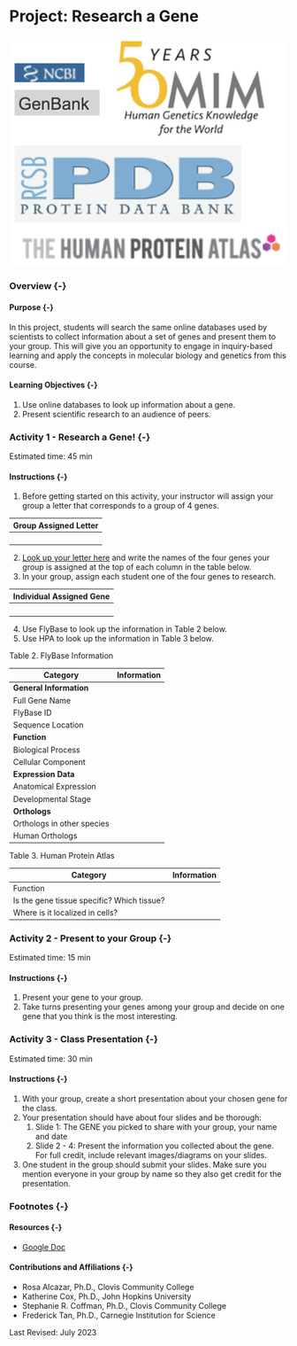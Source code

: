 # Project: Research a Gene


![(\#fig:unnamed-chunk-2)Logos from several biological databases](assets/database_intro/database_logos.png)

### Overview {-}

#### Purpose {-}

In this project, students  will search the same online databases used by scientists to collect information about a set of genes and present them to your group. This will give you an opportunity to engage in inquiry-based learning and apply the concepts in molecular biology and genetics from this course.

#### Learning Objectives {-}

1. Use online databases to look up information about a gene.
1. Present scientific research to an audience of peers.

### **Activity 1** - Research a Gene! {-}

Estimated time: 45  min

#### Instructions {-}

1. Before getting started on this activity, your instructor will assign your group a letter that corresponds to a group of 4 genes.

| Group Assigned Letter |
|:-|
| <br> |

2. [Look up your letter here](https://docs.google.com/spreadsheets/d/1sVDwyejmjzwD_CJelmiMo1m6b4MRGSu9BjgjEfA-PWs/) and write the names of the four genes your group is assigned at the top of each column in the table below.
3. In your group, assign each student one of the four genes to research.

| Individual Assigned Gene |
|:-|
| <br> |

4. Use FlyBase to look up the information in Table 2 below.
5. Use HPA to look up the information in Table 3 below.

Table 2. FlyBase Information

| Category | Information |
|----------|-------------|
| **General Information** | |
| Full Gene Name | |
| FlyBase ID | |
| Sequence Location | |
| **Function** | |
| Biological Process | |
| Cellular Component | |
| **Expression Data** | |
| Anatomical Expression | |
| Developmental Stage | |
| **Orthologs** | |
| Orthologs in other species | |
| Human Orthologs | |

Table 3. Human Protein Atlas

| Category | Information |
|----------|-------------|
| Function | |
| Is the gene tissue specific? Which tissue? | |
| Where is it localized in cells? | |

### **Activity 2** - Present to your Group {-}

Estimated time: 15 min

#### Instructions {-}

1. Present your gene to your group.
1. Take turns presenting your genes among your group and decide on one gene that you think is the most interesting.

### **Activity 3** - Class Presentation {-}

Estimated time: 30 min

#### Instructions {-}

1. With your group, create a short presentation about your chosen gene for the class.
1. Your presentation should have about four slides and be thorough:
    1. Slide 1: The GENE you picked to share with your group, your name and date
    1. Slide 2 - 4: Present the information you collected about the gene.  For full credit, include relevant images/diagrams on your slides.
1. One student in the group should submit your slides. Make sure you mention everyone in your group by name so they also get credit for the presentation.

### Footnotes {-}

#### Resources {-}

- [Google Doc](https://docs.google.com/document/d/1j-6AH4UNIHY7hA3cROaPbn5EI4xjZWKs/)

#### Contributions and Affiliations {-}

- Rosa Alcazar, Ph.D., Clovis Community College
- Katherine Cox, Ph.D., John Hopkins University
- Stephanie R. Coffman, Ph.D., Clovis Community College
- Frederick Tan, Ph.D., Carnegie Institution for Science

Last Revised: July 2023
